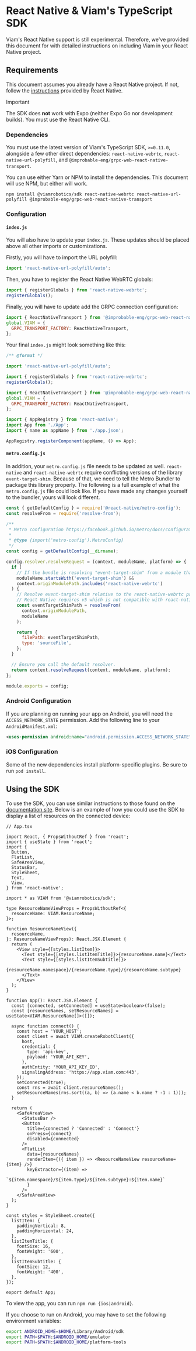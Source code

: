 # React Native & Viam's TypeScript SDK

Viam's React Native support is still experimental. Therefore, we've provided this document for with detailed instructions on including Viam in your React Native project.

## Requirements

This document assumes you already have a React Native project. If not, follow the [instructions](https://reactnative.dev/docs/environment-setup) provided by React Native.

> [!IMPORTANT]
> The SDK does **not** work with Expo (neither Expo Go nor development builds). You must use the React Native CLI.

### Dependencies

You must use the latest version of Viam's TypeScript SDK, `>=0.11.0`, alongside a few other direct dependencies: `react-native-webrtc`, `react-native-url-polyfill`, and `@improbable-eng/grpc-web-react-native-transport`.

You can use either Yarn or NPM to install the dependencies. This document will use NPM, but either will work.

`npm install @viamrobotics/sdk react-native-webrtc react-native-url-polyfill @improbable-eng/grpc-web-react-native-transport`

### Configuration

#### `index.js`

You will also have to update your `index.js`. These updates should be placed above all other imports or customizations.

Firstly, you will have to import the URL polyfill:

```js
import 'react-native-url-polyfill/auto';
```

Then, you have to register the React Native WebRTC globals:

```js
import { registerGlobals } from 'react-native-webrtc';
registerGlobals();
```

Finally, you will have to update add the GRPC connection configuration:

```js
import { ReactNativeTransport } from '@improbable-eng/grpc-web-react-native-transport';
global.VIAM = {
  GRPC_TRANSPORT_FACTORY: ReactNativeTransport,
};
```

Your final `index.js` might look something like this:

```js
/** @format */

import 'react-native-url-polyfill/auto';

import { registerGlobals } from 'react-native-webrtc';
registerGlobals();

import { ReactNativeTransport } from '@improbable-eng/grpc-web-react-native-transport';
global.VIAM = {
  GRPC_TRANSPORT_FACTORY: ReactNativeTransport,
};

import { AppRegistry } from 'react-native';
import App from './App';
import { name as appName } from './app.json';

AppRegistry.registerComponent(appName, () => App);
```

#### `metro.config.js`

In addition, your `metro.config.js` file needs to be updated as well. `react-native` and `react-native-webrtc` require conflicting versions of the library `event-target-shim`. Because of that, we need to tell the Metro Bundler to package this library properly. The following is a full example of what the `metro.config.js` file could look like. If you have made any changes yourself to the bundler, yours will look different.

```js
const { getDefaultConfig } = require('@react-native/metro-config');
const resolveFrom = require('resolve-from');

/**
 * Metro configuration https://facebook.github.io/metro/docs/configuration
 *
 * @type {import('metro-config').MetroConfig}
 */
const config = getDefaultConfig(__dirname);

config.resolver.resolveRequest = (context, moduleName, platform) => {
  if (
    // If the bundle is resolving "event-target-shim" from a module that is part of "react-native-webrtc".
    moduleName.startsWith('event-target-shim') &&
    context.originModulePath.includes('react-native-webrtc')
  ) {
    // Resolve event-target-shim relative to the react-native-webrtc package to use v6.
    // React Native requires v5 which is not compatible with react-native-webrtc.
    const eventTargetShimPath = resolveFrom(
      context.originModulePath,
      moduleName
    );

    return {
      filePath: eventTargetShimPath,
      type: 'sourceFile',
    };
  }

  // Ensure you call the default resolver.
  return context.resolveRequest(context, moduleName, platform);
};

module.exports = config;
```

### Android Configuration

If you are planning on running your app on Android, you will need the `ACCESS_NETWORK_STATE` permission. Add the following line to your `AndroidManifest.xml`:

```xml
<uses-permission android:name="android.permission.ACCESS_NETWORK_STATE" />
```

### iOS Configuration

Some of the new dependencies install platform-specific plugins. Be sure to run `pod install`.

## Using the SDK

To use the SDK, you can use similar instructions to those found on the [documentation site](https://docs.viam.com/build/program/). Below is an example of how you could use the SDK to display a list of resources on the connected device:

```tsx
// App.tsx

import React, { PropsWithoutRef } from 'react';
import { useState } from 'react';
import {
  Button,
  FlatList,
  SafeAreaView,
  StatusBar,
  StyleSheet,
  Text,
  View,
} from 'react-native';

import * as VIAM from '@viamrobotics/sdk';

type ResourceNameViewProps = PropsWithoutRef<{
  resourceName: VIAM.ResourceName;
}>;

function ResourceNameView({
  resourceName,
}: ResourceNameViewProps): React.JSX.Element {
  return (
    <View style={[styles.listItem]}>
      <Text style={[styles.listItemTitle]}>{resourceName.name}</Text>
      <Text style={[styles.listItemSubtitle]}>
        {resourceName.namespace}/{resourceName.type}/{resourceName.subtype}
      </Text>
    </View>
  );
}

function App(): React.JSX.Element {
  const [connected, setConnected] = useState<boolean>(false);
  const [resourceNames, setResourceNames] = useState<VIAM.ResourceName[]>([]);

  async function connect() {
    const host = 'YOUR_HOST';
    const client = await VIAM.createRobotClient({
      host,
      credential: {
        type: 'api-key',
        payload: 'YOUR_API_KEY',
      },
      authEntity: 'YOUR_API_KEY_ID',
      signalingAddress: 'https://app.viam.com:443',
    });
    setConnected(true);
    const rns = await client.resourceNames();
    setResourceNames(rns.sort((a, b) => (a.name < b.name ? -1 : 1)));
  }

  return (
    <SafeAreaView>
      <StatusBar />
      <Button
        title={connected ? 'Connected' : 'Connect'}
        onPress={connect}
        disabled={connected}
      />
      <FlatList
        data={resourceNames}
        renderItem={({ item }) => <ResourceNameView resourceName={item} />}
        keyExtractor={(item) =>
          `${item.namespace}/${item.type}/${item.subtype}:${item.name}`
        }
      />
    </SafeAreaView>
  );
}

const styles = StyleSheet.create({
  listItem: {
    paddingVertical: 8,
    paddingHorizontal: 24,
  },
  listItemTitle: {
    fontSize: 16,
    fontWeight: '600',
  },
  listItemSubtitle: {
    fontSize: 12,
    fontWeight: '400',
  },
});

export default App;
```

To view the app, you can run `npm run {ios|android}`.

If you choose to run on Android, you may have to set the following environment variables:

```sh
export ANDROID_HOME=$HOME/Library/Android/sdk
export PATH=$PATH:$ANDROID_HOME/emulator
export PATH=$PATH:$ANDROID_HOME/platform-tools
```
